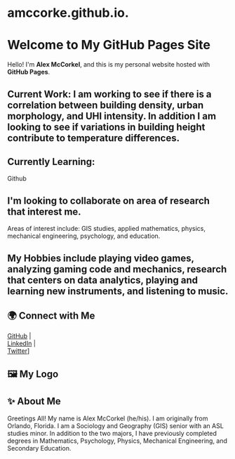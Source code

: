 # amccorke.github.io.

# Welcome to My GitHub Pages Site

Hello! I'm **Alex McCorkel**, and this is my personal website hosted with **GitHub Pages**.

## Current Work: I am working to see if there is a correlation between building density, urban morphology, and UHI intensity. In addition I am looking to see if variations in building height contribute to temperature differences. 

## Currently Learning: 
Github

## I'm looking to collaborate on area of research that interest me.
Areas of interest include: GIS studies, applied mathematics, physics, mechanical engineering, psychology, and education. 

## My Hobbies include playing video games, analyzing gaming code and mechanics, research that centers on data analytics, playing and learning new instruments, and listening to music.


## 🌍 Connect with Me
[GitHub](https://github.com/amccorke) |  
[LinkedIn](https://www.linkedin.com) |  
[Twitter](https://twitter.com)]

## 🖼️ My Logo

## ✨ About Me
Greetings All! My name is Alex McCorkel (he/his). I am originally from Orlando, Florida. I am a Sociology and Geography (GIS) senior with an ASL studies minor. In addition to the two majors, I have previously completed degrees in Mathematics, Psychology, Physics, Mechanical Engineering, and Secondary Education.

